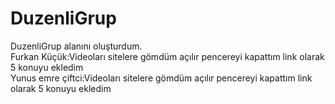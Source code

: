 # DuzenliGrup
DuzenliGrup alanını oluşturdum.<br>
Furkan Küçük:Videoları sitelere gömdüm açılır pencereyi kapattım link olarak 5 konuyu ekledim<br>
Yunus emre çiftci:Videoları sitelere gömdüm açılır pencereyi kapattım link olarak 5 konuyu ekledim<br>
